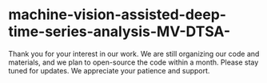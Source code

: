 # machine-vision-assisted-deep-time-series-analysis-MV-DTSA-
Thank you for your interest in our work. We are still organizing our code and materials, and we plan to open-source the code within a month.
Please stay tuned for updates. We appreciate your patience and support.
